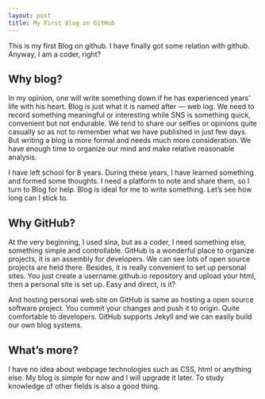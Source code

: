 ```yaml
---
layout: post
title: My First Blog on GitHub
---
```


This is my first Blog on github.  I have finally got some relation with github.  Anyway, I am a coder, right?

Why blog?
--------------------------------------------

In my opinion, one will write something down if he has experienced years’ life with his heart.  Blog is just what it is named after — web log.  We need to record something meaningful or interesting while SNS is something quick, convenient but not endurable.  We tend to share our selfies or opinions quite casually so as not to remember what we have published in just few days.  But writing a blog is more formal and needs much more consideration.  We have enough time to organize our mind and make relative reasonable analysis.

I have left school for 8 years.  During these years, I have learned something and formed some thoughts.  I need a platform to note and share them, so I turn to Blog for help.  Blog is ideal for me to write something.  Let’s see how long can I stick to.

Why GitHub?
--------------------------------------------

At the very beginning, I used sina, but as a coder, I need something else, something simple and controllable.   GitHub is a wonderful place to organize projects, it is an assembly for developers.  We can see lots of open source projects are held there.  Besides, it is really convenient to set up personal sites.  You just create a username.github.io repository and upload your html, then a personal site is set up.  Easy and direct, is it?

And hosting personal web site on GitHub is same as hosting a open source software project.  You commit your changes and push it to origin.  Quite comfortable to developers.  GitHub supports Jekyll and we can easily build our own blog systems.

What’s more?
--------------------------------------------

I have no idea about webpage technologies such as CSS, html or anything else.  My blog is simple for now and I will upgrade it later.  To study knowledge of other fields is also a good thing. 
